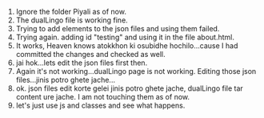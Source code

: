 1. Ignore the folder Piyali as of now.
2. The dualLingo file is working fine.
3. Trying to add elements to the json files and using them failed.
4. Trying again. adding id "testing" and using it in the file about.html.
5. It works, Heaven knows atokkhon ki osubidhe hochilo...cause I had committed the changes and checked as well.
6. jai hok...lets edit the json files first then.
7. Again it's not working...dualLingo page is not working. Editing those json files...jinis potro ghete jache...
8. ok. json files edit korte gelei jinis potro ghete jache, dualLingo file tar content ure jache. I am not touching them as of now.
9. let's just use js and classes and see what happens.